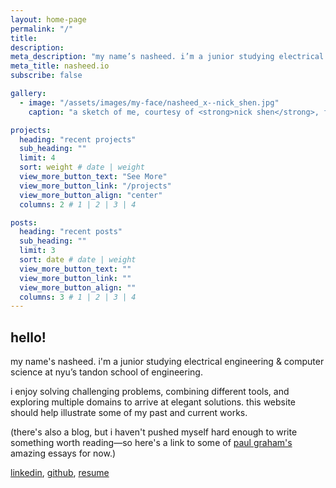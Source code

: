 ```yaml
---
layout: home-page
permalink: "/"
title: 
description: 
meta_description: "my name’s nasheed. i’m a junior studying electrical engineering & computer science at nyu’s tandon school of engineering.this website should help illustrate some of my past and current works."
meta_title: nasheed.io
subscribe: false

gallery:
  - image: "/assets/images/my-face/nasheed_x--nick_shen.jpg"
    caption: "a sketch of me, courtesy of <strong>nick shen</strong>, from my last visit to the boston commons."

projects:
  heading: "recent projects"
  sub_heading: ""
  limit: 4
  sort: weight # date | weight
  view_more_button_text: "See More"
  view_more_button_link: "/projects"
  view_more_button_align: "center"
  columns: 2 # 1 | 2 | 3 | 4

posts:
  heading: "recent posts"
  sub_heading: ""
  limit: 3
  sort: date # date | weight
  view_more_button_text: ""
  view_more_button_link: ""
  view_more_button_align: ""
  columns: 3 # 1 | 2 | 3 | 4
---
```

## hello!
my name's nasheed. i'm a junior studying electrical engineering & computer science at nyu’s tandon school of engineering.

i enjoy solving challenging problems, combining different tools, and exploring multiple domains to arrive at elegant solutions. this website should help illustrate some of my past and current works. 

(there's also a blog, but i haven't pushed myself hard enough to write something worth reading—so here's a link to some of [paul graham's](https://www.paulgraham.com/articles.html) amazing essays for now.)

[linkedin](https://www.linkedin.com/in/nasheed-x/), [github](https://github.com/nasheed-x), [resume](https://drive.google.com/file/d/1dlZWPqmos2CahQ27KT9jtrdxa9rqD1qC/view?usp=sharing)

